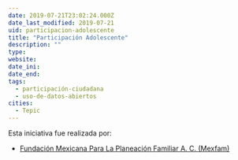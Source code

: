 ```yaml
---
date: 2019-07-21T23:02:24.000Z
date_last_modified: 2019-07-21
uid: participacion-adolescente
title: "Participación Adolescente"
description: ""
type: 
website: 
date_ini: 
date_end: 
tags:
  - participación-ciudadana
  - uso-de-datos-abiertos
cities: 
  - Tepic
---
```


Esta iniciativa fue realizada por:

- [Fundación Mexicana Para La Planeación Familiar A. C. (Mexfam)](/organizaciones/fundacion-mexicana-para-la-planeacion-familiar-a-c-mexfam)
